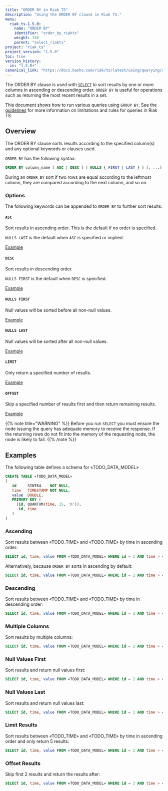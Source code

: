 ```yaml
---
title: "ORDER BY in Riak TS"
description: "Using the ORDER BY clause in Riak TS."
menu:
  riak_ts-1.5.0:
    name: "ORDER BY"
    identifier: "order_by_riakts"
    weight: 150
    parent: "select_riakts"
project: "riak_ts"
project_version: "1.5.0"
toc: true
version_history:
  in: "1.5.0+"
canonical_link: "https://docs.basho.com/riak/ts/latest/using/querying/select/order-by"
---
```


[select]: /riak/ts/1.5.0/using/querying/select
[query guidelines]: /riak/ts/1.5.0/using/querying/guidelines/

The ORDER BY clause is used with [`SELECT`][select] to sort results by one or more columns in ascending or descending order. `ORDER BY` is useful for operations such as returning the most recent results in a set.

This document shows how to run various queries using `GROUP BY`. See the [guidelines][query guidelines] for more information on limitations and rules for queries in Riak TS.


## Overview

The ORDER BY clause sorts results according to the specified column(s) and any optional keywords or clauses used.

`ORDER BY` has the following syntax:

```sql
ORDER BY column_name [ ASC | DESC ] [ NULLS { FIRST | LAST } ] [, ...]
```

During an `ORDER BY` sort if two rows are equal according to the leftmost column, they are compared according to the next column, and so on.

### Options

The following keywords can be appended to `ORDER BY` to further sort results: 

#### `ASC`

Sort results in ascending order. This is the default if no order is specified.

`NULLS LAST` is the default when `ASC` is specified or implied.

[Example](#ascending)

#### `DESC`

Sort results in descending order.

`NULLS FIRST` is the default when `DESC` is specified.

[Example](#descending)

#### `NULLS FIRST`

Null values will be sorted before all non-null values.

[Example](#null-values-first)

#### `NULLS LAST`

Null values will be sorted after all non-null values.

[Example](#null-values-last)

#### `LIMIT`

Only return a specified number of results.

[Example](#limit-results)

#### `OFFSET`

Skip a specified number of results first and then return remaining results.

[Example](#offset-results)


{{% note title="WARNING" %}}
Before you run `SELECT` you must ensure the node issuing the query has adequate memory to receive the response. If the returning rows do not fit into the memory of the requesting node, the node is likely to fail.
{{% /note %}}


## Examples

The following table defines a schema for «TODO_DATA_MODEL»

```sql
CREATE TABLE «TODO_DATA_MODEL»
(
   id     SINT64    NOT NULL,
   time   TIMESTAMP NOT NULL,
   value  DOUBLE,
   PRIMARY KEY (
     (id, QUANTUM(time, 15, 'm')),
      id, time
   )
)
```

### Ascending

Sort results between «TODO_TIME» and «TODO_TIME» by time in ascending order:

```sql
SELECT id, time, value FROM «TODO_DATA_MODEL» WHERE id = 2 AND time > «TODO_TIME» AND time < «TODO_TIME» ORDER BY time ASC;
```

Alternatively, because `ORDER BY` sorts in ascending by default:

```sql
SELECT id, time, value FROM «TODO_DATA_MODEL» WHERE id = 2 AND time > «TODO_TIME» AND time < «TODO_TIME» ORDER BY time;
```

### Descending

Sort results between «TODO_TIME» and «TODO_TIME» by time in descending order:

```sql
SELECT id, time, value FROM «TODO_DATA_MODEL» WHERE id = 2 AND time > «TODO_TIME» AND time < «TODO_TIME» ORDER BY time DESC;
```

### Multiple Columns

Sort results by multiple columns:

```sql
SELECT id, time, value FROM «TODO_DATA_MODEL» WHERE id = 2 AND time > «TODO_TIME» AND time < «TODO_TIME» ORDER BY value DESC, time ASC LIMIT 5;
```

### Null Values First

Sort results and return null values first:

```sql
SELECT id, time, value FROM «TODO_DATA_MODEL» WHERE id = 2 AND time > «TODO_TIME» AND time < «TODO_TIME» ORDER BY time ASC NULLS FIRST;
```

### Null Values Last

Sort results and return null values last:

```sql
SELECT id, time, value FROM «TODO_DATA_MODEL» WHERE id = 2 AND time > «TODO_TIME» AND time < «TODO_TIME» ORDER BY time ASC NULLS LAST;
```

### Limit Results

Sort results between «TODO_TIME» and «TODO_TIME» by time in ascending order and only return 5 results:

```sql
SELECT id, time, value FROM «TODO_DATA_MODEL» WHERE id = 2 AND time > «TODO_TIME» AND time < «TODO_TIME» ORDER BY time ASC LIMIT 5;
```

### Offset Results

Skip first 2 results and return the results after:

```sql
SELECT id, time, value FROM «TODO_DATA_MODEL» WHERE id = 2 AND time > «TODO_TIME» AND time < «TODO_TIME» ORDER BY time ASC LIMIT 5 OFFSET 2;
